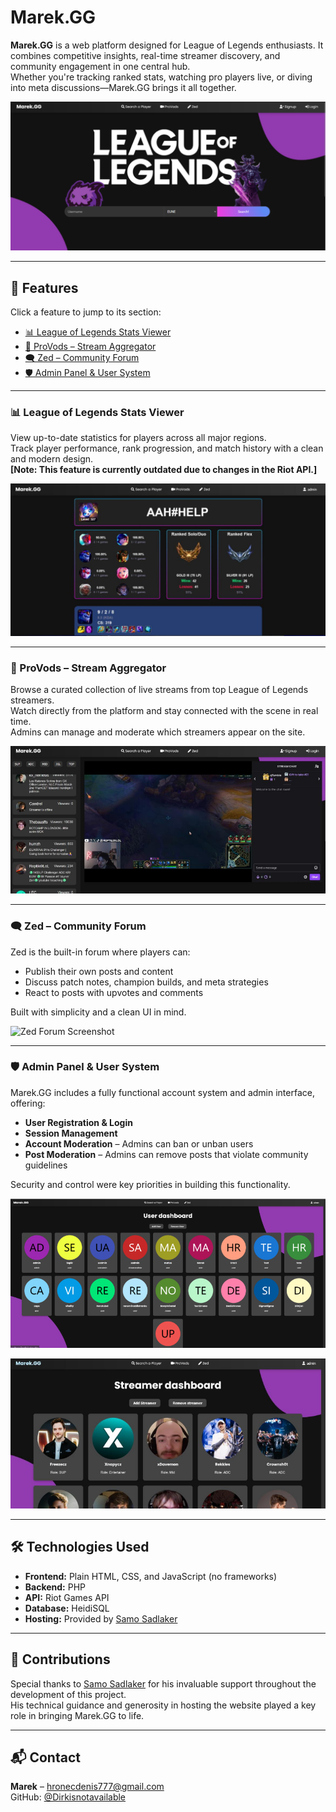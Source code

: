 # Marek.GG

**Marek.GG** is a web platform designed for League of Legends enthusiasts. It combines competitive insights, real-time streamer discovery, and community engagement in one central hub.  
Whether you're tracking ranked stats, watching pro players live, or diving into meta discussions—Marek.GG brings it all together.

![Main Page](assets/index.png)

---

## 🚀 Features

Click a feature to jump to its section:

- [📊 League of Legends Stats Viewer](#-league-of-legends-stats-viewer)
- [🎥 ProVods – Stream Aggregator](#-provods--stream-aggregator)
- [🗨️ Zed – Community Forum](#-zed--community-forum)
- [🛡️ Admin Panel & User System](#-admin-panel--user-system)

---

### 📊 League of Legends Stats Viewer

View up-to-date statistics for players across all major regions.  
Track player performance, rank progression, and match history with a clean and modern design.  
**[Note: This feature is currently outdated due to changes in the Riot API.]**

![Stats Viewer Screenshot](assets/playerpage.png)

---

### 🎥 ProVods – Stream Aggregator

Browse a curated collection of live streams from top League of Legends streamers.  
Watch directly from the platform and stay connected with the scene in real time.  
Admins can manage and moderate which streamers appear on the site.

![ProVods Screenshot](assets/provods.png)

---

### 🗨️ Zed – Community Forum

Zed is the built-in forum where players can:

- Publish their own posts and content
- Discuss patch notes, champion builds, and meta strategies
- React to posts with upvotes and comments

Built with simplicity and a clean UI in mind.

![Zed Forum Screenshot](assets/zed-forum.png)

---

### 🛡️ Admin Panel & User System

Marek.GG includes a fully functional account system and admin interface, offering:

- **User Registration & Login**
- **Session Management**
- **Account Moderation** – Admins can ban or unban users
- **Post Moderation** – Admins can remove posts that violate community guidelines

Security and control were key priorities in building this functionality.

![Admin Panel Screenshot #1](assets/adminpanel1.png)

![Admin Panel Screenshot #2](assets/adminpanel2.png)

---

## 🛠️ Technologies Used

- **Frontend:** Plain HTML, CSS, and JavaScript (no frameworks)
- **Backend:** PHP
- **API:** Riot Games API
- **Database:** HeidiSQL
- **Hosting:** Provided by [Samo Sadlaker](https://github.com/SamoSadlaker)

---

## 🤝 Contributions

Special thanks to [Samo Sadlaker](https://github.com/SamoSadlaker) for his invaluable support throughout the development of this project.  
His technical guidance and generosity in hosting the website played a key role in bringing Marek.GG to life.

---

## 📬 Contact

**Marek** – [hronecdenis777@gmail.com](mailto:hronecdenis777@gmail.com)  
GitHub: [@Dirkisnotavailable](https://github.com/Dirkisnotavailable)

